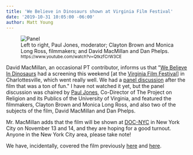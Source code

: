 ```yaml
---
title: 'We Believe in Dinosaurs shown at Virginia Film Festival'
date: '2019-10-31 10:05:00 -06:00'
author: Matt Young
---
```

<figure>
<img src="{{ site.baseurl }}/uploads/2019/Virginia_Film_Festival_600.jpg" alt="Panel"/>
<figcaption>Left to right, Paul Jones, moderator; Clayton Brown and Monica Long Ross, filmmakers; and David MacMillan and Dan Phelps. <small>https://www.youtube.com/watch?v=QtkzfCrW3CE</small>
</figcaption>
</figure>



David MacMillan, an occasional PT contributor, informs us that "<a href="https://www.webelieveindinosaurs.net/">We Believe In Dinosaurs</a> had a screening this weekend [at the <a href="https://virginiafilmfestival.org/">Virginia Film Festival</a>] in Charlottesville, which went really well. We had a <a href="https://youtu.be/QtkzfCrW3CE">panel discussion</a> after the film that was a ton of fun." I have not watched it yet, but the panel discussion was chaired by <a href="https://religiousstudies.as.virginia.edu/faculty/profile/pdj5c">Paul Jones</a>, Co-Director of The Project on Religion and its Publics of the University of Virginia, and featured the filmmakers, Clayton Brown and Monica Long Ross, and also two of the subjects of the film, David MacMillan and Dan Phelps.

Mr. MacMillan adds that the film will be shown at  <a href="https://www.docnyc.net/">DOC-NYC</a> in New York City on November 13 and 14, and  they are hoping for a good turnout.  Anyone in the New York City area, please take note! 

We have, incidentally, covered the film previously <a href="https://pandasthumb.org/archives/2016/12/we-believe-in-dinosaurs.html">here</a> and <a href="https://pandasthumb.org/archives/2019/03/we-believe-in-dinosaurs.html">here</a>.

